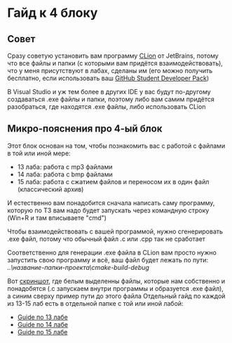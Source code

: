 # Гайд к 4 блоку

## Совет
Сразу советую установить вам программу [CLion](https://www.jetbrains.com/ru-ru/clion/download/#section=windows) от JetBrains, потому что все файлы и папки (с которыми вам придётся взаимодействовать), что у меня присутствуют в лабах, сделаны им (его можно получить бесплатно, если использовать ваш [GitHub Student Developer Pack](https://education.github.com/pack))

В Visual Studio и уж тем более в других IDE у вас будут по-другому создаваться .exe файлы и папки, поэтому либо вам самим придётся разобраться, где находятся .exe файлы, либо использовать CLion

## Микро-пояснения про 4-ый блок
Этот блок основан на том, чтобы познакомить вас с работой с файлами в той или иной мере:
- 13 лаба: работа с mp3 файлами
- 14 лаба: работа с bmp файлами
- 15 лаба: работа с сжатием файлов и переносом их в один файл (классический архив)

И естественно вам понадобится сначала написать саму программу, которую по ТЗ вам надо будет запускать через командную строку (Win+R и там вписываете "cmd")

Чтобы взаимодействовать с вашей программой, нужно сгенерировать .exe файл, потому что обычный файл .c или .cpp так не сработает

Соответственно для генерации .exe файла в CLion вам просто нужно запустить свою программу и всё, ваш файл будет лежать по пути: _..\название-папки-проекта\cmake-build-debug_

Вот [скриншот](https://github.com/1Menemi1/IS-2020-prog-1-sem/blob/main/block4/scrnshtGuide.jpg), где белым выделенны файлы, которые нам собственно и понадобятся (.c запускаем внутри программы и образуется .exe файл), а синим сверху пример пути до этого файла
Отдельный гайд по каждой из 13-15 лаб есть в отдельной папке с той или иной лабой:
- [Guide по 13 лабе](https://github.com/1Menemi1/IS-2020-prog-1-sem/blob/main/block4/13/guide13.md)
- [Guide по 14 лабе](https://github.com/1Menemi1/IS-2020-prog-1-sem/blob/main/block4/14/guide14.md)
- [Guide по 15 лабе](https://github.com/1Menemi1/IS-2020-prog-1-sem/blob/main/block4/15/guide15.md)
